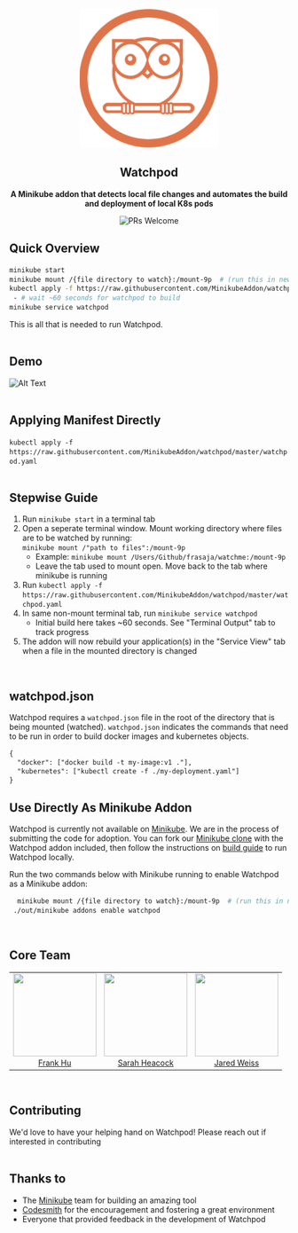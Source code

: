 <div align="center">
  <a href="https://github.com/MinikubeAddon/watchpod">
    <img height="250" width="250" src="https://github.com/MinikubeAddon/watchpod/blob/master/watchpodLogo.png">
  </a>

  ## Watchpod                                                                                                        
  **A Minikube addon that detects local file changes and automates the build and deployment of local K8s pods**

![PRs Welcome](https://img.shields.io/badge/PRs-welcome-brightgreen.svg)
</div>

[Minikube]: https://github.com/kubernetes/minikube
[Minikube clone]: https://github.com/MinikubeAddon/minikube
[build guide]: https://github.com/kubernetes/minikube/blob/master/docs/contributors/build_guide.md
[Codesmith]: https://www.codesmith.io/

## Quick Overview
```bash
minikube start
minikube mount /{file directory to watch}:/mount-9p  # (run this in new terminal tab. Keep open)
kubectl apply -f https://raw.githubusercontent.com/MinikubeAddon/watchpod/master/watchpod.yaml
 - # wait ~60 seconds for watchpod to build
minikube service watchpod
```

This is all that is needed to run Watchpod.  
<br>   

## Demo
![Alt Text](https://github.com/MinikubeAddon/watchpod/blob/master/watchpod.gif)  
<br>   

## Applying Manifest Directly
`kubectl apply -f https://raw.githubusercontent.com/MinikubeAddon/watchpod/master/watchpod.yaml`  
<br>   

## Stepwise Guide
1. Run `minikube start` in a terminal tab
2. Open a seperate terminal window. Mount working directory where files are to be watched by running:  
`minikube mount /"path to files":/mount-9p`  
   * Example: `minikube mount /Users/Github/frasaja/watchme:/mount-9p`  
   * Leave the tab used to mount open. Move back to the tab where minikube is running  
3. Run `kubectl apply -f https://raw.githubusercontent.com/MinikubeAddon/watchpod/master/watchpod.yaml`
4. In same non-mount terminal tab, run `minikube service watchpod`
   * Initial build here takes ~60 seconds. See "Terminal Output" tab to track progress
5. The addon will now rebuild your application(s) in the "Service View" tab when a file in the mounted directory is changed  
<br>   

## watchpod.json
Watchpod requires a `watchpod.json` file in the root of the directory that is being mounted (watched). `watchpod.json` indicates the commands that need to be run in order to build docker images and kubernetes objects.
```
{
  "docker": ["docker build -t my-image:v1 ."],
  "kubernetes": ["kubectl create -f ./my-deployment.yaml"]
}
```

## Use Directly As Minikube Addon
Watchpod is currently not available on [Minikube]. We are in the process of submitting the code for adoption.
You can fork our [Minikube clone] with the Watchpod addon included, then follow the instructions on [build guide] to run Watchpod locally.  

Run the two commands below with Minikube running to enable Watchpod as a Minikube addon:

```bash
  minikube mount /{file directory to watch}:/mount-9p  # (run this in new terminal tab. Keep open)
 ./out/minikube addons enable watchpod
```  
<br>   

<h2>Core Team</h2>
 <table>
  <tbody>
   <tr>
    <td align="center" valign="top">
     <img width="150" height="150" src="https://github.com/ASimpleHuman.png?s=150">
     <br>
     <a href="https://github.com/ASimpleHuman"> Frank Hu </a>
     <br>
     <!-- <a href="https://www.linkedin.com/in/frankjunhu/"> LinkedIn </a> -->
    </td>
    <td align="center" valign="top">
     <img width="150" height="150" src="https://github.com/sarahheacock.png?s=150">
     <br>
     <a href="https://github.com/sarahheacock"> Sarah Heacock </a>
     <br>
     <!-- <a href="https://www.linkedin.com/in/sarah-heacock-ab8677126"/> LinkedIn </a> -->  
    </td>
    <td align="center" valign="top">
     <img width="150" height="150" src="https://github.com/jmw1493.png?s=150">
     <br>
     <a href="https://github.com/jmw1493"> Jared Weiss </a>
     <br>
     <!-- <a href="https://www.linkedin.com/in/jaredmweiss/"> LinkedIn </a> -->
    </td>
   </tr>
  </tbody>
 </table>  
 <br>   

## Contributing
We'd love to have your helping hand on Watchpod! Please reach out if interested in contributing  
<br>   

## Thanks to
* The [Minikube] team for building an amazing tool    
* [Codesmith] for the encouragement and fostering a great environment   
* Everyone that provided feedback in the development of Watchpod    
